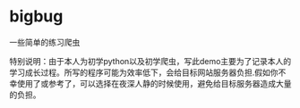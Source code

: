 # bigbug

一些简单的练习爬虫



特别说明：由于本人为初学python以及初学爬虫，写此demo主要为了记录本人的学习成长过程。所写的程序可能为效率低下，会给目标网站服务器负担.假如你不幸使用了或参考了，可以选择在夜深人静的时候使用，避免给目标服务器造成大量的负担。


